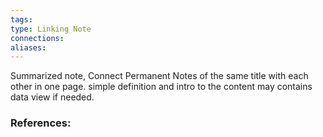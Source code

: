 ```yaml
---
tags: 
type: Linking Note
connections: 
aliases:
---
```

Summarized note, Connect Permanent Notes of the same title with each other in one page. simple definition and intro to the content may contains data view if needed.

### References:
